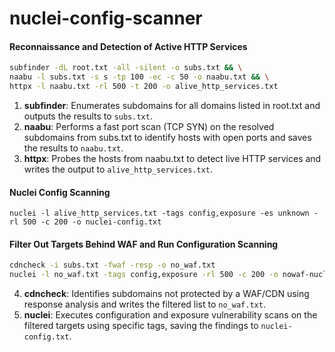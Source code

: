 # nuclei-config-scanner
#### Reconnaissance and Detection of Active HTTP Services
```bash
subfinder -dL root.txt -all -silent -o subs.txt && \
naabu -l subs.txt -s s -tp 100 -ec -c 50 -o naabu.txt && \
httpx -l naabu.txt -rl 500 -t 200 -o alive_http_services.txt
```
1. **subfinder**: Enumerates subdomains for all domains listed in root.txt and outputs the results to `subs.txt`.
2. **naabu**: Performs a fast port scan (TCP SYN) on the resolved subdomains from subs.txt to identify hosts with open ports and saves the results to `naabu.txt`.
3. **httpx**: Probes the hosts from naabu.txt to detect live HTTP services and writes the output to `alive_http_services.txt`.

#### Nuclei Config Scanning
```
nuclei -l alive_http_services.txt -tags config,exposure -es unknown -rl 500 -c 200 -o nuclei-config.txt
```
#### Filter Out Targets Behind WAF and Run Configuration Scanning
```bash
cdncheck -i subs.txt -fwaf -resp -o no_waf.txt
nuclei -l no_waf.txt -tags config,exposure -rl 500 -c 200 -o nowaf-nuclei-config.txt
```
4. **cdncheck**: Identifies subdomains not protected by a WAF/CDN using response analysis and writes the filtered list to `no_waf.txt`.
5. **nuclei**: Executes configuration and exposure vulnerability scans on the filtered targets using specific tags, saving the findings to `nuclei-config.txt`.

